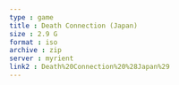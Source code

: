 ```yaml
---
type : game
title : Death Connection (Japan)
size : 2.9 G
format : iso
archive : zip
server : myrient
link2 : Death%20Connection%20%28Japan%29
---
```

